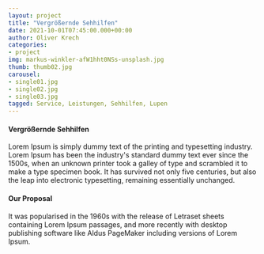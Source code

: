 ```yaml
---
layout: project
title: "Vergrößernde Sehhilfen"
date: 2021-10-01T07:45:00.000+00:00
author: Oliver Krech
categories:
- project
img: markus-winkler-afW1hht0NSs-unsplash.jpg
thumb: thumb02.jpg
carousel:
- single01.jpg
- single02.jpg
- single03.jpg
tagged: Service, Leistungen, Sehhilfen, Lupen
---
```

#### Vergrößernde Sehhilfen

Lorem Ipsum is simply dummy text of the printing and typesetting industry. Lorem Ipsum has been the industry's standard dummy text ever since the 1500s, when an unknown printer took a galley of type and scrambled it to make a type specimen book. It has survived not only five centuries, but also the leap into electronic typesetting, remaining essentially unchanged.

#### Our Proposal

It was popularised in the 1960s with the release of Letraset sheets containing Lorem Ipsum passages, and more recently with desktop publishing software like Aldus PageMaker including versions of Lorem Ipsum.
